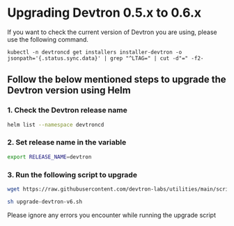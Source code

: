 # Upgrading Devtron 0.5.x to 0.6.x

If you want to check the current version of Devtron you are using, please use the following command.

```
kubectl -n devtroncd get installers installer-devtron -o jsonpath='{.status.sync.data}' | grep "^LTAG=" | cut -d"=" -f2-
```

## Follow the below mentioned steps to upgrade the Devtron version using Helm

### 1. Check the Devtron release name

```bash
helm list --namespace devtroncd
```

### 2. Set release name in the variable
```bash
export RELEASE_NAME=devtron
```

### 3. Run the following script to upgrade

```bash
wget https://raw.githubusercontent.com/devtron-labs/utilities/main/scripts/shell/upgrade-devtron-v6.sh
```

```bash
sh upgrade-devtron-v6.sh
```
Please ignore any errors you encounter while running the upgrade script